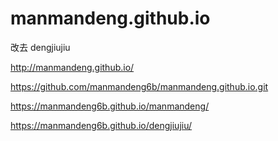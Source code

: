 # manmandeng.github.io
改去
dengjiujiu

http://manmandeng.github.io/

https://github.com/manmandeng6b/manmandeng.github.io.git

https://manmandeng6b.github.io/manmandeng/

https://manmandeng6b.github.io/dengjiujiu/
